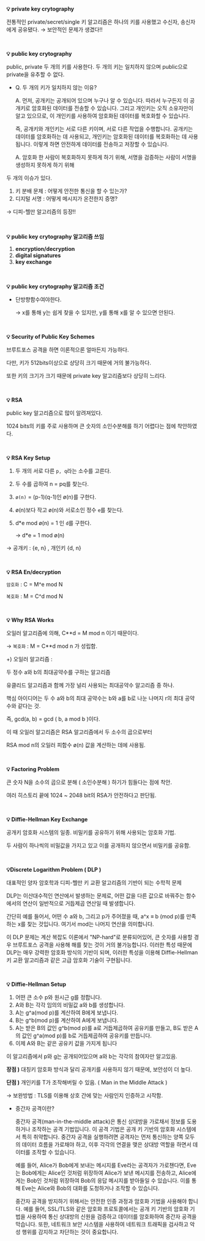 **💡 private key crytography**

전통적인 private/secret/single 키 알고리즘은 하나의 키를 사용했고 수신자, 송신자에게 공유됐다. → 보안적인 문제가 생겼다!!

<br/>

**💡 public key crytography**

public, private 두 개의 키를 사용한다. 두 개의 키는 일치하지 않으며 public으로 private을 유추할 수 없다.

- Q. 두 개의 키가 일치하지 않는 이유?
    
    A. 먼저, 공개키는 공개되어 있으며 누구나 알 수 있습니다. 따라서 누구든지 이 공개키로 암호화된 데이터를 전송할 수 있습니다. 그리고 개인키는 오직 소유자만이 알고 있으므로, 이 개인키를 사용하여 암호화된 데이터를 복호화할 수 있습니다.
    
    즉, 공개키와 개인키는 서로 다른 키이며, 서로 다른 작업을 수행합니다. 공개키는 데이터를 암호화하는 데 사용되고, 개인키는 암호화된 데이터를 복호화하는 데 사용됩니다. 이렇게 하면 안전하게 데이터를 전송하고 저장할 수 있습니다.
    
    A. 암호화 한 사람이 복호화하지 못하게 하기 위해, 서명을 검증하는 사람이 서명을 생성하지 못하게 하기 위해
    

두 개의 이슈가 있다.

1. 키 분배 문제 : 어떻게 안전한 통신을 할 수 있는가?
2. 디지털 서명 : 어떻게 메시지가 온전한지 증명?

→ 디피-헬만 알고리즘의 등장!!

<br/>

**💡 public key crytography 알고리즘 쓰임**

1. **encryption/decryption**
2. **digital signatures**
3. **key exchange**

<br/>

**💡 public key crytography 알고리즘 조건**

- 단방향함수여야한다.
    
    → x를 통해 y는 쉽게 찾을 수 있지만, y를 통해 x를 알 수 있으면 안된다.
    
<br/>

**💡 Security of Public Key Schemes**

브루트포스 공격을 하면 이론적으론 얼마든지 가능하다.

다만, 키가 512bits이상으로 상당히 크기 때문에 거의 불가능하다.

또한 키의 크기가 크기 때문에 private key 알고리즘보다 상당히 느리다.

<br/>

**💡 RSA**

public key 알고리즘으로 많이 알려져있다. 

1024 bits의 키를 주로 사용하며 큰 숫자의 소인수분해를 하기 어렵다는 점에 착안하였다.

<br/>

**💡 RSA Key Setup**

1. 두 개의 서로 다른 `p, q`라는 소수를 고른다.
2. 두 수를 곱하여 n = pq를 찾는다.
3. `ø(n)` = (p-1)(q-1)인 ø(n)를 구한다.
4. ø(n)보다 작고 ø(n)와 서로소인 정수 `e`를 찾는다.
5. d*e mod ø(n) = 1 인 `d`를 구한다. 
    
    → d*e = 1 mod ø(n)
    

→ 공개키 : {e, n} , 개인키 {d, n}

<br/>

**💡 RSA En/decryption**

`암호화` : C = M^e mod N

`복호화` : M = C^d mod N

<br/>

**💡 Why RSA Works**

오일러 알고리즘에 의해, C**d = M mod n 이기 때문이다.

→ `복호화` : M = C**d mod n 가 성립함.

+) 오일러 알고리즘 :

두 정수 a와 b의 최대공약수를 구하는 알고리즘

유클리드 알고리즘과 함께 가장 널리 사용되는 최대공약수 알고리즘 중 하나.

핵심 아이디어는 두 수 a와 b의 최대 공약수는 b와 a를 b로 나눈 나머지 r의 최대 공약수와 같다는 것.

즉, gcd(a, b) = gcd ( b, a mod b )이다. 

이 때 오일러 알고리즘은 RSA 알고리즘에서 두 소수의 곱으로부터 

RSA mod n의 오일러 피함수 ø(n) 값을 계산하는 데에 사용됨.

<br/>

**💡 Factoring Problem**

큰 숫자 N을 소수의 곱으로 분해 ( 소인수분해 ) 하기가 힘들다는 점에 착안.

여러 히스토리 끝에 1024 ~ 2048 bit의 RSA가 안전하다고 판단됨.

<br/>

**💡 Diffie-Hellman Key Exchange**

공개키 암호화 시스템의 일종. 비밀키를 공유하기 위해 사용되는 암호화 기법.

두 사람이 하나씩의 비밀값을 가지고 있고 이를 공개하지 않으면서 비밀키를 공유함.

<br/>

**💡Discrete Logarithm Problem ( DLP )**

대표적인 양자 암호학과 디피-헬만 키 교환 알고리즘의 기반이 되는 수학적 문제

DLP는 이산대수적인 연산에서 발생하는 문제로, 어떤 값을 다른 값으로 바꿔주는 함수에서의 연산이 일반적으로 거듭제곱 연산일 때 발생합니다.

간단히 예를 들어서, 어떤 수 a와 b, 그리고 p가 주어졌을 때, a^x ≡ b (mod p)를 만족하는 x를 찾는 것입니다. 여기서 mod는 나머지 연산을 의미합니다.

이 DLP 문제는 계산 복잡도 이론에서 "NP-hard"로 분류되어있어, 큰 숫자를 사용할 경우 브루트포스 공격을 사용해 해를 찾는 것이 거의 불가능합니다. 이러한 특성 때문에 DLP는 매우 강력한 암호화 방식의 기반이 되며, 이러한 특성을 이용해 Diffie-Hellman 키 교환 알고리즘과 같은 고급 암호화 기술이 구현됩니다.

<br/>

**💡 Diffie-Hellman Setup**

1. 어떤 큰 소수 p와 원시근 g를 정합니다.
2. A와 B는 각각 임의의 비밀값 a와 b를 생성합니다.
3. A는 g^a(mod p)를 계산하여 B에게 보냅니다.
4. B는 g^b(mod p)를 계산하여 A에게 보냅니다.
5. A는 받은 B의 값인 g^b(mod p)를 a로 거듭제곱하여 공유키를 만들고, B도 받은 A의 값인 g^a(mod p)를 b로 거듭제곱하여 공유키를 만듭니다.
6. 이제 A와 B는 같은 공유키 값을 가지게 됩니다

이 알고리즘에서 p와 g는 공개되어있으며 a와 b는 각각의 참여자만 알고있음.

**장점 )** 대칭키 암호화 방식과 달리 공개키를 사용하지 않기 때문에, 보안성이 더 높다.

**단점 )** 개인키를 T가 조작해버릴 수 있음. ( Man in the Middle Attack )

→ 보완방법 : TLS를 이용해 상호 간에 맞는 사람인지 인증하고 시작함.

- 중간자 공격이란?
    
    중간자 공격(man-in-the-middle attack)은 통신 상대방을 가로채서 정보를 도용하거나 조작하는 공격 기법입니다. 이 공격 기법은 공개 키 기반의 암호화 시스템에서 특히 취약합니다. 중간자 공격을 실행하려면 공격자는 먼저 통신하는 양쪽 모두의 데이터 흐름을 가로채야 하고, 이후 각각의 연결을 맺은 상대방 역할을 하면서 데이터를 조작할 수 있습니다.
    
    예를 들어, Alice가 Bob에게 보내는 메시지를 Eve라는 공격자가 가로챈다면, Eve는 Bob에게는 Alice인 것처럼 위장하여 Alice가 보낸 메시지를 전송하고, Alice에게는 Bob인 것처럼 위장하여 Bob의 응답 메시지를 받아들일 수 있습니다. 이를 통해 Eve는 Alice와 Bob의 대화를 도청하거나 조작할 수 있습니다.
    
    중간자 공격을 방지하기 위해서는 안전한 인증 과정과 암호화 기법을 사용해야 합니다. 예를 들어, SSL/TLS와 같은 암호화 프로토콜에서는 공개 키 기반의 암호화 기법을 사용하여 통신 상대방의 신원을 검증하고 데이터를 암호화하여 중간자 공격을 막습니다. 또한, 네트워크 보안 시스템을 사용하여 네트워크 트래픽을 검사하고 악성 행위를 감지하고 차단하는 것이 중요합니다.
    
